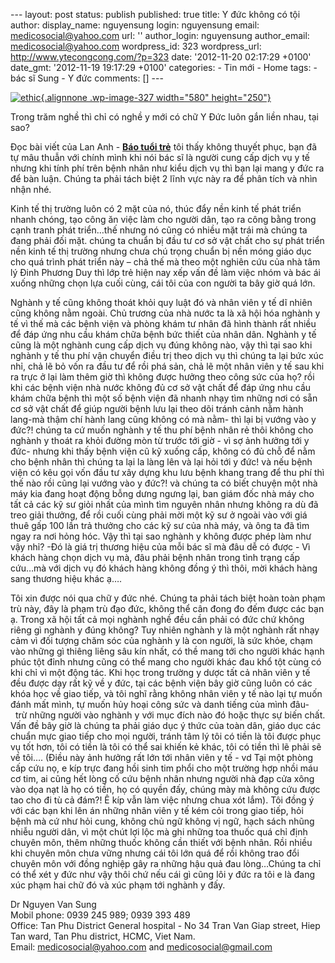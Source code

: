 --- layout: post status: publish published: true title: Y đức không có
tội author: display\_name: nguyensung login: nguyensung email:
medicosocial@yahoo.com url: '' author\_login: nguyensung author\_email:
medicosocial@yahoo.com wordpress\_id: 323 wordpress\_url:
http://www.ytecongcong.com/?p=323 date: '2012-11-20 02:17:29 +0100'
date\_gmt: '2012-11-19 19:17:29 +0100' categories: - Tin mới - Home
tags: - bác sĩ Sung - Y đức comments: \[\] ---

[![](http://www.ytecongcong.com/wp-content/uploads/2012/11/ethic-300x199.jpg "ethic"){.alignnone
.wp-image-327 width="580"
height="250"}](http://www.ytecongcong.com/2012/11/y-duc-khong-co-toi/ethic/)

Trong trăm nghề thì chỉ có nghề y mới có chữ Y Đức luôn gắn liền nhau,
tại sao?

Đọc bài viết của Lan Anh - [**Báo tuổi
trẻ**](http://tuoitre.vn/Chinh-tri-Xa-hoi/Thoi-su-suy-nghi/437004/Y-duc-la-gi.html) tôi
thấy không thuyết phục, bạn đã tự mâu thuẫn với chính mình khi nói bác
sĩ là người cung cấp dịch vụ y tế nhưng khi tính phí trên bệnh nhân như
kiểu dịch vụ thì bạn lại mang y đức ra để bàn luận. Chúng ta phải tách
biệt 2 lĩnh vực này ra để phân tích và nhìn nhận nhé.

Kinh tế thị trường luôn có 2 mặt của nó, thúc đẩy nền kinh tế phát triển
nhanh chóng, tạo công ăn việc làm cho người dân, tạo ra công bằng trong
cạnh tranh phát triển…thế nhưng nó cũng có nhiều mặt trái mà chúng ta
đang phải đối mặt. chúng ta chuẩn bị đầu tư cơ sở vật chất cho sự phát
triển nền kinh tế thị trường nhưng chưa chú trọng chuẩn bị nền móng giáo
dục cho quá trình phát triển này – chả thế mà theo một nghiên cứu của
nhà tâm lý Đinh Phương Duy thì lớp trẻ hiện nay xếp vấn đề làm việc nhóm
và bác ái xuống những chọn lựa cuối cùng, cái tôi của con người ta bây
giờ quá lớn.

Nghành y tế cũng không thoát khỏi quy luật đó và nhân viên y tế dĩ nhiên
cũng không nằm ngoài. Chủ trương của nhà nước ta là xã hội hóa nghành y
tế vì thế mà các bệnh viện và phòng khám tư nhân đã hình thành rất nhiều
để đáp ứng nhu cầu khám chữa bệnh bức thiết của nhân dân. Nghành y tế
cũng là một nghành cung cấp dịch vụ đúng không nào, vậy thì tại sao khi
nghành y tế thu phí vận chuyển điều trị theo dịch vụ thì chúng ta lại
bức xúc nhỉ, chả lẽ bỏ vốn ra đầu tư để rồi phá sản, chả lẽ một nhân
viên y tế sau khi ra trực ở lại làm thêm giờ thì không được hưởng theo
công sức của họ? rồi khi các bệnh viện nhà nước không đủ cơ sở vật chất
để đáp ứng nhu cầu khám chữa bệnh thì một số bệnh viện đã nhanh nhạy tìm
những nơi có sẵn cơ sở vật chất để giúp người bệnh lưu lại theo dõi
tránh cảnh nằm hành lang-mà thậm chí hành lang cũng không có mà nằm- thì
lại bị vướng vào y đức?! chúng ta cứ muốn nghành y tế thu phí bệnh nhân
rẻ thôi không cho nghành y thoát ra khỏi đường mòn từ trước tới giờ - vì
sợ ảnh hưởng tới y đức- nhưng khi thấy bệnh viện cũ kỹ xuống cấp, không
có đủ chỗ để nằm cho bệnh nhân thì chúng ta lại la làng lên và lại hỏi
tới y đức! và nếu bệnh viện có kêu gọi vốn đầu tư xây dựng khu lưu bệnh
khang trang để thu phí thì thế nào rồi cũng lại vướng vào y đức?! và
chúng ta có biết chuyện một nhà máy kia đang hoạt động bỗng dưng ngưng
lại, ban giám đốc nhà máy cho tất cả các kỹ sư giỏi nhất của mình tìm
nguyên nhân nhưng không ra dù đã treo giải thưởng, để rồi cuối cùng phải
mời một kỹ sư ở ngoài vào với giá thuê gấp 100 lần trả thưởng cho các kỹ
sư của nhà máy, và ông ta đã tìm ngay ra nơi hỏng hóc. Vậy thì tại sao
nghành y không được phép làm như vậy nhỉ? -Đó là giá trị thương hiệu của
mỗi bác sĩ mà đâu dễ có được - Vì khách hàng chọn dịch vụ mà, đâu phải
bệnh nhân trong tình trạng cấp cứu…mà với dịch vụ đó khách hàng không
đồng ý thì thôi, mời khách hàng sang thương hiệu khác ạ….

Tôi xin được nói qua chữ y đức nhé. Chúng ta phải tách biệt hoàn toàn
phạm trù này, đây là phạm trù đạo đức, không thể cân đong đo đếm được
các bạn ạ. Trong xã hội tất cả mọi nghành nghề đều cần phải có đức chứ
không riêng gì nghành y đúng không? Tuy nhiên nghành y là một nghành rất
nhạy cảm vì đối tượng chăm sóc của nghành y là con người, là sức khỏe,
chạm vào những gì thiêng liêng sâu kín nhất, có thề mang tới cho người
khác hạnh phúc tột đỉnh nhưng cũng có thể mang cho người khác đau khổ
tột cùng có khi chỉ vì một động tác. Khi học trong trường y dược tất cả
nhân viên y tế đều được dạy rất kỹ về y đức, tại các bệnh viện bây giờ
cũng luôn có các khóa học về giao tiếp, và tôi nghĩ rằng không nhân viên
y tế nào lại tự muốn đánh mất mình, tự muốn hủy hoại công sức và danh
tiếng của mình đâu-  trừ những người vào nghành y với mục đích nào đó
hoặc thực sự biến chất. Vấn đề bây giờ là chúng ta phải giáo dục ý thức
của toàn dân, giáo dục các chuẩn mực giao tiếp cho mọi người, tránh tâm
lý tôi có tiền là tôi được phục vụ tốt hơn, tôi có tiền là tôi có thể
sai khiến kẻ khác, tôi có tiền thì lẽ phải sẽ về tôi…. (Điều này ảnh
hưởng rất lớn tới nhân viên y tế - vd Tại một phòng cấp cứu nọ, e kíp
trực đang hồi sinh tim phổi cho một trường hợp nhồi máu cơ tim, ai cũng
hết lòng cố cứu bệnh nhân nhưng người nhà đạp cửa xông vào dọa nạt là họ
có tiền, họ có quyền đấy, chúng mày mà không cứu được tao cho đi tù cả
đám?! Ê kíp vẫn làm việc nhưng chua xót lắm). Tôi đồng ý với các bạn khi
lên án những nhân viên y tế kém cỏi trong giao tiếp, hỏi bệnh mà cứ như
hỏi cung, không chủ ngữ không vị ngữ, hạch sách nhũng nhiễu người dân,
vì một chút lợi lộc mà ghi những toa thuốc quá chỉ định chuyên môn, thêm
những thuốc không cần thiết với bệnh nhân. Rồi nhiều khi chuyên môn chưa
vững nhưng cái tôi lớn quá để rồi không trao đổi chuyên môn với đồng
nghiệp gây ra những hậu quả đau lòng…Chúng ta chỉ có thể xét y đức như
vậy thôi chứ nếu cái gì cũng lôi y đức ra tôi e là đang xúc phạm hai chữ
đó và xúc phạm tới nghành y đấy.

Dr Nguyen Van Sung\
Mobil phone: 0939 245 989; 0939 393 489\
Office: Tan Phu District General hospital - No 34 Tran Van Giap street,
Hiep Tan ward, Tan Phu district, HCMC, Viet Nam.\
Email: <medicosocial@yahoo.com> and <medicosocial@gmail.com>
